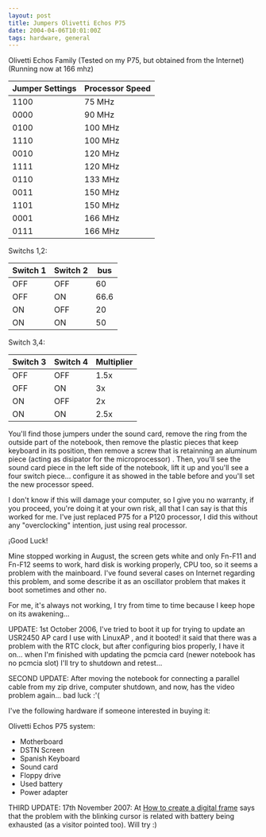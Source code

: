 ```yaml
---
layout: post
title: Jumpers Olivetti Echos P75
date: 2004-04-06T10:01:00Z
tags: hardware, general
---
```


Olivetti Echos Family (Tested on my P75, but obtained from the Internet)
(Running now at 166 mhz)

|   Jumper Settings |  Processor Speed|
|  -----------------| -----------------|
|  1100   |           75 MHz|
|  0000    |          90 MHz|
|  0100     |         100 MHz|
|  1110      |        100 MHz|
|  0010       |       120 MHz|
|  1111        |      120 MHz|
|  0110         |     133 MHz|
|  0011          |    150 MHz|
|  1101           |   150 MHz|
|  0001            |  166 MHz|
|  0111             | 166 MHz|

Switchs 1,2:

|  Switch 1 |  Switch 2 |  bus|
|  ----------| ----------| ------|
|  OFF|        OFF |       60|
|  OFF |       ON   |      66.6|
|  ON   |      OFF   |     20|
|  ON    |     ON |        50|

Switch 3,4:

| Switch 3 |  Switch 4 |  Multiplier|
|  ----------| ----------| ------------|
|  OFF  |      OFF|        1.5x|
|  OFF |       ON  |       3x|
|  ON |        OFF  |      2x|
|  ON|         ON    |     2.5x|

You'll find those jumpers under the sound card, remove the ring from the outside part of the notebook, then remove the plastic pieces that keep keyboard in its position, then remove a screw that is retainning an aluminum piece (acting as disipator for the microprocessor) . Then, you'll see the sound card piece in the left side of the notebook, lift it up and you'll see a four switch piece... configure it as showed in the table before and you'll set the new processor speed.

I don't know if this will damage your computer, so I give you no warranty, if you proceed, you're doing it at your own risk, all that I can say is that this worked for me. I've just replaced P75 for a P120 processor, I did this without any "overclocking" intention, just using real processor.

¡Good Luck!

Mine stopped working in August, the screen gets white and only Fn-F11 and Fn-F12 seems to work, hard disk is working properly, CPU too, so it seems a problem with the mainboard. I've found several cases on Internet regarding this problem, and some describe it as an oscillator problem that makes it boot sometimes and other no.

For me, it's always not working, I try from time to time because I keep hope on its awakening...

UPDATE: 1st October 2006, I've tried to boot it up for trying to update an USR2450 AP card I use with LinuxAP , and it booted! it said that there was a problem with the RTC clock, but after configuring bios properly, I have it on... when I'm finished with updating the pcmcia card (newer notebook has no pcmcia slot) I'll try to shutdown and retest...

SECOND UPDATE: After moving the notebook for connecting a parallel cable from my zip drive, computer shutdown, and now, has the video problem again... bad luck :'(

I've the following hardware if someone interested in buying it:

Olivetti Echos P75 system:

- Motherboard
- DSTN Screen
- Spanish Keyboard
- Sound card
- Floppy drive
- Used battery
- Power adapter

THIRD UPDATE: 17th November 2007: At [How to create a digital frame](http://www.dkomputer.com/cadrephoto/index_us.html) says that the problem with the blinking cursor is related with battery being exhausted (as a visitor pointed too). Will try :)
